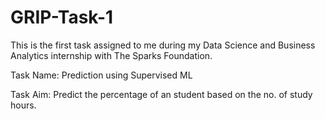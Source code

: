 # GRIP-Task-1
This is the first task assigned to me during my Data Science and Business Analytics internship with The Sparks Foundation.

Task Name: Prediction using Supervised ML

Task Aim: Predict the percentage of an student based on the no. of study hours.

